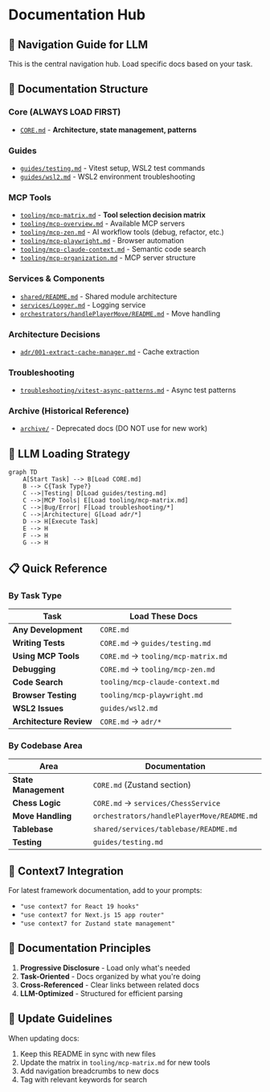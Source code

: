 # Documentation Hub

<!-- nav: CLAUDE.md | tags: [docs, navigation] | updated: 2025-01-14 -->

## 🎯 Navigation Guide for LLM

This is the central navigation hub. Load specific docs based on your task.

## 📁 Documentation Structure

### Core (ALWAYS LOAD FIRST)
- [`CORE.md`](CORE.md) - **Architecture, state management, patterns**

### Guides
- [`guides/testing.md`](guides/testing.md) - Vitest setup, WSL2 test commands
- [`guides/wsl2.md`](guides/wsl2.md) - WSL2 environment troubleshooting

### MCP Tools
- [`tooling/mcp-matrix.md`](tooling/mcp-matrix.md) - **Tool selection decision matrix**
- [`tooling/mcp-overview.md`](tooling/mcp-overview.md) - Available MCP servers
- [`tooling/mcp-zen.md`](tooling/mcp-zen.md) - AI workflow tools (debug, refactor, etc.)
- [`tooling/mcp-playwright.md`](tooling/mcp-playwright.md) - Browser automation
- [`tooling/mcp-claude-context.md`](tooling/mcp-claude-context.md) - Semantic code search
- [`tooling/mcp-organization.md`](tooling/mcp-organization.md) - MCP server structure

### Services & Components
- [`shared/README.md`](shared/README.md) - Shared module architecture
- [`services/Logger.md`](services/Logger.md) - Logging service
- [`orchestrators/handlePlayerMove/README.md`](orchestrators/handlePlayerMove/README.md) - Move handling

### Architecture Decisions
- [`adr/001-extract-cache-manager.md`](adr/001-extract-cache-manager.md) - Cache extraction

### Troubleshooting
- [`troubleshooting/vitest-async-patterns.md`](troubleshooting/vitest-async-patterns.md) - Async test patterns

### Archive (Historical Reference)
- [`archive/`](archive/) - Deprecated docs (DO NOT use for new work)

## 🤖 LLM Loading Strategy

```mermaid
graph TD
    A[Start Task] --> B[Load CORE.md]
    B --> C{Task Type?}
    C -->|Testing| D[Load guides/testing.md]
    C -->|MCP Tools| E[Load tooling/mcp-matrix.md]
    C -->|Bug/Error| F[Load troubleshooting/*]
    C -->|Architecture| G[Load adr/*]
    D --> H[Execute Task]
    E --> H
    F --> H
    G --> H
```

## 📋 Quick Reference

### By Task Type

| Task | Load These Docs |
|------|----------------|
| **Any Development** | `CORE.md` |
| **Writing Tests** | `CORE.md` → `guides/testing.md` |
| **Using MCP Tools** | `CORE.md` → `tooling/mcp-matrix.md` |
| **Debugging** | `CORE.md` → `tooling/mcp-zen.md` |
| **Code Search** | `tooling/mcp-claude-context.md` |
| **Browser Testing** | `tooling/mcp-playwright.md` |
| **WSL2 Issues** | `guides/wsl2.md` |
| **Architecture Review** | `CORE.md` → `adr/*` |

### By Codebase Area

| Area | Documentation |
|------|--------------|
| **State Management** | `CORE.md` (Zustand section) |
| **Chess Logic** | `CORE.md` → `services/ChessService` |
| **Move Handling** | `orchestrators/handlePlayerMove/README.md` |
| **Tablebase** | `shared/services/tablebase/README.md` |
| **Testing** | `guides/testing.md` |

## 🚀 Context7 Integration

For latest framework documentation, add to your prompts:
- `"use context7 for React 19 hooks"`
- `"use context7 for Next.js 15 app router"`
- `"use context7 for Zustand state management"`

## 📝 Documentation Principles

1. **Progressive Disclosure** - Load only what's needed
2. **Task-Oriented** - Docs organized by what you're doing
3. **Cross-Referenced** - Clear links between related docs
4. **LLM-Optimized** - Structured for efficient parsing

## 🔄 Update Guidelines

When updating docs:
1. Keep this README in sync with new files
2. Update the matrix in `tooling/mcp-matrix.md` for new tools
3. Add navigation breadcrumbs to new docs
4. Tag with relevant keywords for search
